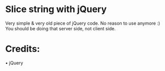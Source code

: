 Slice string with jQuery
========================

Very simple & very old piece of jQuery code. No reason to use anymore :) You should be doing that server side, not client side.

Credits:
========

• jQuery